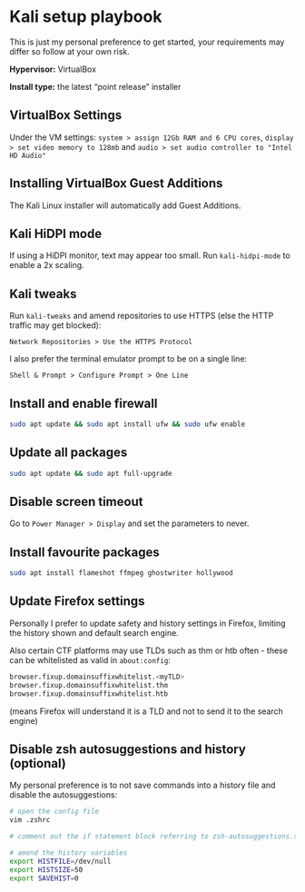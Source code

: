 # Kali setup playbook
This is just my personal preference to get started, your requirements may differ so follow at your own risk.

**Hypervisor:** VirtualBox

**Install type:** the latest “point release” installer


## VirtualBox Settings

Under the VM settings: `system > assign 12Gb RAM and 6 CPU cores`, `display > set video memory to 128mb` and `audio > set audio controller to "Intel HD Audio"`


## Installing VirtualBox Guest Additions

The Kali Linux installer will automatically add Guest Additions.


## Kali HiDPI mode

If using a HiDPI monitor, text may appear too small. Run `kali-hidpi-mode` to enable a 2x scaling.


## Kali tweaks

Run `kali-tweaks` and amend repositories to use HTTPS (else the HTTP traffic may get blocked):

`Network Repositories > Use the HTTPS Protocol`

I also prefer the terminal emulator prompt to be on a single line:

`Shell & Prompt > Configure Prompt > One Line`


## Install and enable firewall

```bash
sudo apt update && sudo apt install ufw && sudo ufw enable
```


## Update all packages

```bash
sudo apt update && sudo apt full-upgrade
```


## Disable screen timeout 

Go to `Power Manager > Display` and set the parameters to never.


## Install favourite packages

```bash
sudo apt install flameshot ffmpeg ghostwriter hollywood
```


## Update Firefox settings

Personally I prefer to update safety and history settings in Firefox, limiting the history shown and default search engine.

Also certain CTF platforms may use TLDs such as thm or htb often - these can be whitelisted as valid in `about:config`:

```bash
browser.fixup.domainsuffixwhitelist.<myTLD>
browser.fixup.domainsuffixwhitelist.thm
browser.fixup.domainsuffixwhitelist.htb
```
(means Firefox will understand it is a TLD and not to send it to the search engine)


## Disable zsh autosuggestions and history (optional)

My personal preference is to not save commands into a history file and disable the autosuggestions:

```bash
# open the config file
vim .zshrc

# comment out the if statement block referring to zsh-autosuggestions.sh

# amend the history variables
export HISTFILE=/dev/null
export HISTSIZE=50
export SAVEHIST=0
```

